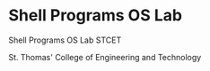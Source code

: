 # Shell Programs OS Lab

Shell Programs OS Lab STCET

St. Thomas' College of Engineering and Technology



